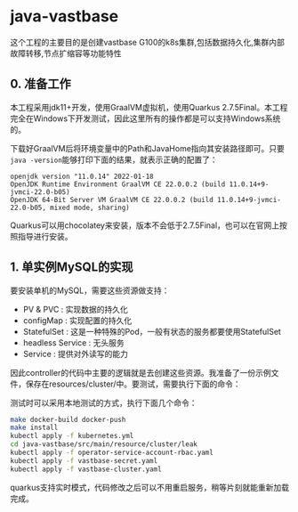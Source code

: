 # java-vastbase

这个工程的主要目的是创建vastbase G100的k8s集群,包括数据持久化,集群内部故障转移,节点扩缩容等功能特性

## 0. 准备工作

本工程采用jdk11+开发，使用GraalVM虚拟机，使用Quarkus 2.7.5Final。本工程完全在Windows下开发测试，因此这里所有的操作都是可以支持Windows系统的。

下载好GraalVM后将环境变量中的Path和JavaHome指向其安装路径即可。只要`java -version`能够打印下面的结果，就表示正确的配置了：

```text
openjdk version "11.0.14" 2022-01-18
OpenJDK Runtime Environment GraalVM CE 22.0.0.2 (build 11.0.14+9-jvmci-22.0-b05)
OpenJDK 64-Bit Server VM GraalVM CE 22.0.0.2 (build 11.0.14+9-jvmci-22.0-b05, mixed mode, sharing)
```

Quarkus可以用chocolatey来安装，版本不会低于2.7.5Final，也可以在官网上按照指导进行安装。

## 1. 单实例MySQL的实现

要安装单机的MySQL，需要这些资源做支持：

* PV & PVC : 实现数据的持久化
* configMap : 实现配置的持久化
* StatefulSet : 这是一种特殊的Pod，一般有状态的服务都要使用StatefulSet
* headless Service : 无头服务
* Service : 提供对外读写的能力

因此controller的代码中主要的逻辑就是去创建这些资源。我准备了一份示例文件，保存在resources/cluster/中。要测试，需要执行下面的命令：

测试时可以采用本地测试的方式，执行下面几个命令：

```bash
make docker-build docker-push
make install
kubectl apply -f kubernetes.yml
cd java-vastbase/src/main/resource/cluster/leak
kubectl apply -f operator-service-account-rbac.yaml
kubectl apply -f vastbase-secret.yaml
kubectl apply -f vastbase-cluster.yaml
```

quarkus支持实时模式，代码修改之后可以不用重启服务，稍等片刻就能重新加载完成。
